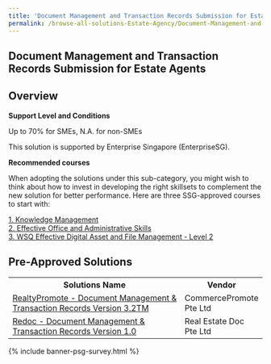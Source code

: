 ```yaml
---
title: 'Document Management and Transaction Records Submission for Estate Agents'
permalink: /browse-all-solutions-Estate-Agency/Document-Management-and-Transaction-Records-Submission-for-Estate-Agents
---
```


## Document Management and Transaction Records Submission for Estate Agents
## Overview

**Support Level and Conditions**

Up to 70% for SMEs, N.A. for non-SMEs

This solution is supported by Enterprise Singapore (EnterpriseSG).

**Recommended courses**

When adopting the solutions under this sub-category, you might wish to think about how to invest in developing the right skillsets to complement the new solution for better performance. Here are three SSG-approved courses to start with:

<a href='https://sfec.enterprisejobskills.gov.sg/Course_Internet/CourseDetail.aspx?CoursesReferenceNumber=TGS-2021004604'  target='_blank' rel='noopener'>1. Knowledge Management</a><br>
<a href='https://sfec.enterprisejobskills.gov.sg/Course_Internet/CourseDetail.aspx?CoursesReferenceNumber=TGS-2020503896'  target='_blank' rel='noopener'>2. Effective Office and Administrative Skills</a><br>
<a href='https://sfec.enterprisejobskills.gov.sg/Course_Internet/CourseDetail.aspx?CoursesReferenceNumber=TGS-2020505798'  target='_blank' rel='noopener'>3. WSQ Effective Digital Asset and File Management - Level 2</a><br>

## Pre-Approved Solutions

<table>
<tr>
<th style='width: auto;'><b>Solutions Name</b></th>
<th style='width: 30%;'><b>Vendor</b></th>
</tr>
<tr>
<td><a href='/productivity-solutions-grant/solutionrepo/solution2627' target='_blank'>RealtyPromote - Document Management & Transaction Records Version 3.2TM</a><br></td>
<td>CommercePromote Pte Ltd</td>
</tr>
<tr>
<td><a href='/productivity-solutions-grant/solutionrepo/solution2716' target='_blank'>Redoc - Document Management & Transaction Records Version 1.0</a><br></td>
<td>Real Estate Doc Pte Ltd</td>
</tr>
</table>

{% include banner-psg-survey.html %}
